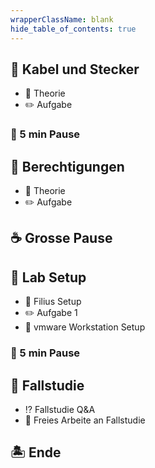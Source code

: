 ```yaml
---
wrapperClassName: blank
hide_table_of_contents: true
---
```


<Timeline title="Woche 5">
<Event time="12:45">

## :blue_book: Kabel und Stecker
- :loudspeaker: Theorie
- :pencil2: Aufgabe

</Event>
<Event time="13:30">

### :bell: 5 min Pause

</Event>
<Event time="13:35">

## :blue_book: Berechtigungen

- :loudspeaker: Theorie
- :pencil2: Aufgabe

</Event>
<Event time="14:20">

## :coffee: Grosse Pause

</Event>
<Event time="14:40">

## :microscope: Lab Setup

- :wrench: Filius Setup
- :pencil2: Aufgabe 1
- :wrench: vmware Workstation Setup

</Event>
<Event time="15:25">

### :bell: 5 min Pause

</Event>
<Event time="15:30">

## :page_with_curl: Fallstudie

- :interrobang: Fallstudie Q&A
- :page_with_curl: Freies Arbeite an Fallstudie

</Event>
<Event time="16:15">

## 🏝️ Ende

</Event>
</Timeline>
